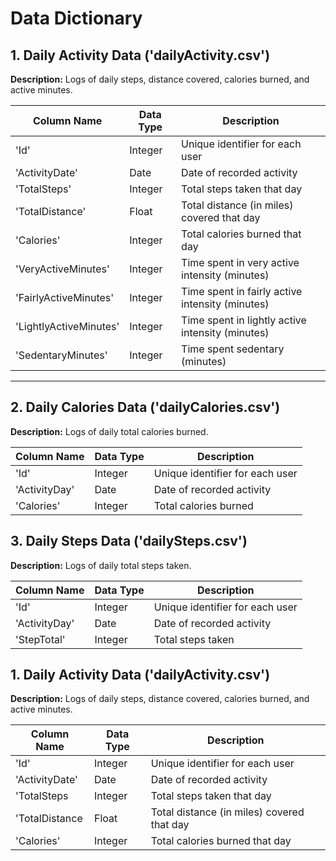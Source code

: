 # Data Dictionary

## 1. Daily Activity Data ('dailyActivity.csv')
**Description:** Logs of daily steps, distance covered, calories burned, and active minutes.

| Column Name | Data Type | Description |
|-------------|-----------|-------------|
| 'Id'        | Integer    | Unique identifier for each user |
| 'ActivityDate' | Date    | Date of recorded activity |
| 'TotalSteps'  | Integer  | Total steps taken that day |
| 'TotalDistance' |  Float  | Total distance (in miles) covered that day |
| 'Calories'  | Integer  | Total calories burned that day |
| 'VeryActiveMinutes'  | Integer  | Time spent in very active intensity (minutes) |
| 'FairlyActiveMinutes'  | Integer  | Time spent in fairly active intensity (minutes) |
| 'LightlyActiveMinutes'  | Integer  | Time spent in lightly active intensity (minutes) |
| 'SedentaryMinutes'  | Integer  | Time spent sedentary (minutes) |

---

## 2. Daily Calories Data ('dailyCalories.csv')
**Description:** Logs of daily total calories burned.

| Column Name | Data Type | Description |
|-------------|-----------|-------------|
| 'Id'        | Integer    | Unique identifier for each user |
| 'ActivityDay' | Date    | Date of recorded activity |
| 'Calories'  | Integer  | Total calories burned |

## 3. Daily Steps Data ('dailySteps.csv')
**Description:** Logs of daily total steps taken.

| Column Name | Data Type | Description |
|-------------|-----------|-------------|
| 'Id'        | Integer    | Unique identifier for each user |
| 'ActivityDay' | Date    | Date of recorded activity |
| 'StepTotal'  | Integer  | Total steps taken |

## 1. Daily Activity Data ('dailyActivity.csv')
**Description:** Logs of daily steps, distance covered, calories burned, and active minutes.

| Column Name | Data Type | Description |
|-------------|-----------|-------------|
| 'Id'        | Integer    | Unique identifier for each user |
| 'ActivityDate' | Date    | Date of recorded activity |
| 'TotalSteps  | Integer  | Total steps taken that day |
| 'TotalDistance |  Float  | Total distance (in miles) covered that day |
| 'Calories'  | Integer  | Total calories burned that day |
